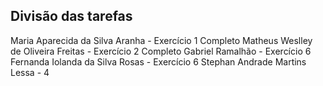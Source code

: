 ## Divisão das tarefas

Maria Aparecida da Silva Aranha - Exercício 1 Completo
Matheus Weslley de Oliveira Freitas - Exercício 2 Completo
Gabriel Ramalhão - Exercício 6
Fernanda Iolanda da Silva Rosas - Exercício 6
Stephan Andrade Martins Lessa - 4
